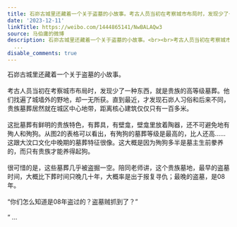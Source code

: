 ```yaml
---
title: 石峁古城里还藏着一个关于盗墓的小故事。考古人员当初在考察城市布局时，发现少了一种东西，就是贵族的高等级墓葬。他们找遍了城墙外的野地，却一无所获。直到最...
date: '2023-12-11'
linkTitle: https://weibo.com/1444865141/NwBALAQw3
source: 马伯庸的微博
description: 石峁古城里还藏着一个关于盗墓的小故事。<br><br>考古人员当初在考察城市布局时，发现少了一种东西，就是贵族的高等级墓葬。他们找遍了城墙外的野地，却一无所获。直到最近，才发现石峁人习俗和后来不同，贵族墓葬居然就在城区中心地带，距离核心建筑仅仅只有一百多米。<br><br>这批墓葬有鲜明的贵族特色，有葬具，有壁龛，壁龛里放着陶器，还不可避免地有殉人和殉狗。从图2的表格可以看出，有殉狗的墓葬等级是最高的，比人还高……这跟大汶口文化中晚期的墓葬特征很像。这大概是因为殉狗多半是墓主生前豢养的，而只有贵族才能养得起狗。<br><br>很可惜的是，这些墓葬几乎被盗掘一空。陪同老师讲，这个贵族墓地，最早的盗墓时间，大概比下葬时间只晚几十年，大概率是出于报复寻仇；最晚的盗墓，是08年。<br><br>“你们怎么知道是08年盗过的？盗墓贼抓到了？”<br><br>“
  ...
disable_comments: true
---
```

石峁古城里还藏着一个关于盗墓的小故事。<br><br>考古人员当初在考察城市布局时，发现少了一种东西，就是贵族的高等级墓葬。他们找遍了城墙外的野地，却一无所获。直到最近，才发现石峁人习俗和后来不同，贵族墓葬居然就在城区中心地带，距离核心建筑仅仅只有一百多米。<br><br>这批墓葬有鲜明的贵族特色，有葬具，有壁龛，壁龛里放着陶器，还不可避免地有殉人和殉狗。从图2的表格可以看出，有殉狗的墓葬等级是最高的，比人还高……这跟大汶口文化中晚期的墓葬特征很像。这大概是因为殉狗多半是墓主生前豢养的，而只有贵族才能养得起狗。<br><br>很可惜的是，这些墓葬几乎被盗掘一空。陪同老师讲，这个贵族墓地，最早的盗墓时间，大概比下葬时间只晚几十年，大概率是出于报复寻仇；最晚的盗墓，是08年。<br><br>“你们怎么知道是08年盗过的？盗墓贼抓到了？”<br><br>“ ...